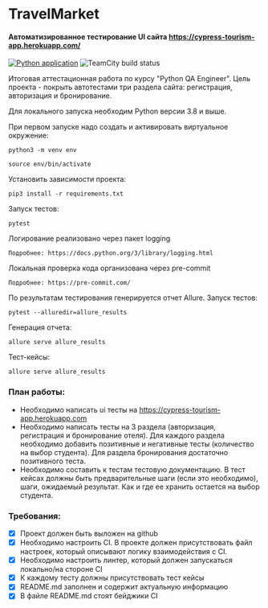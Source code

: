 # TravelMarket

#### Автоматизированное тестирование UI сайта https://cypress-tourism-app.herokuapp.com/
[![Python application](https://github.com/s-alexandrov/travel_market/actions/workflows/python-app.yml/badge.svg)](https://github.com/s-alexandrov/travel_market/actions/workflows/python-app.yml) ![TeamCity build status](http://188.120.227.87:8111/app/rest/builds/buildType:id:TravelMarket_Alexandrov/statusIcon.svg)

Итоговая аттестационная работа по курсу "Python QA Engineer".
Цель проекта - покрыть автотестами три раздела сайта: регистрация, авторизация и бронирование.

Для локального запуска необходим Python версии 3.8 и выше.

При первом запуске надо создать и активировать виртуальное окружение:

```angular2html
python3 -m venv env
```
```angular2html
source env/bin/activate
```

Установить зависимости проекта:

```angular2html
pip3 install -r requirements.txt
```

Запуск тестов:

```angular2html
pytest
```

Логирование реализовано через пакет logging

```angular2html
Подробнее: https://docs.python.org/3/library/logging.html
```

Локальная проверка кода организована через pre-commit

```angular2html
Подробнее: https://pre-commit.com/
```

По результатам тестирования генерируется отчет Allure.
Запуск тестов:

```angular2html
pytest --alluredir=allure_results
```

Генерация отчета:

```angular2html
allure serve allure_results
```

Тест-кейсы:

```angular2html
allure serve allure_results
```

### План работы:
- Необходимо написать ui тесты на https://cypress-tourism-app.herokuapp.com
- Необходимо написать тесты на  3 раздела (авторизация, регистрация и бронирование отеля). Для каждого раздела необходимо добавить позитивные и негативные тесты (количество на выбор студента). Для раздела бронирования достаточно позитивного теста.
- Необходимо составить к тестам тестовую документацию. В тест кейсах должны быть предварительные шаги (если это необходимо), шаги, ожидаемый результат. Как и где ее хранить остается на выбор студента.

### Требования:
- [x] Проект должен быть выложен на github
- [x] Необходимо настроить CI. В проекте должен присутствовать файл настроек, который описывают логику взаимодействия с CI.
- [x] Необходимо настроить линтер, который должен запускаться локально/на стороне CI
- [x] К каждому тесту должны присутствовать тест кейсы
- [x] README.md заполнен и содержит актуальную информацию
- [x] В файле README.md стоят бейджики CI
